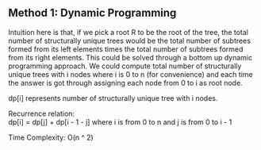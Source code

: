 ## Method 1: Dynamic Programming

Intuition here is that, if we pick a root R to be the root of the tree, the total number of structurally unique trees would be the 
total number of subtrees formed from its left elements times the total number of subtrees formed from its right elements. This could
be solved through a bottom up dynamic programming approach. We could compute total number of structurally unique trees with i nodes
where i is 0 to n (for convenience) and each time the answer is got through assigning each node from 0 to i as root node.

dp[i] represents number of structurally unique tree with i nodes.

Recurrence relation: </br>
dp[i] = dp[j] + dp[i - 1 - j] where i is from 0 to n and j is from 0 to i - 1

Time Complexity: O(n ^ 2)
